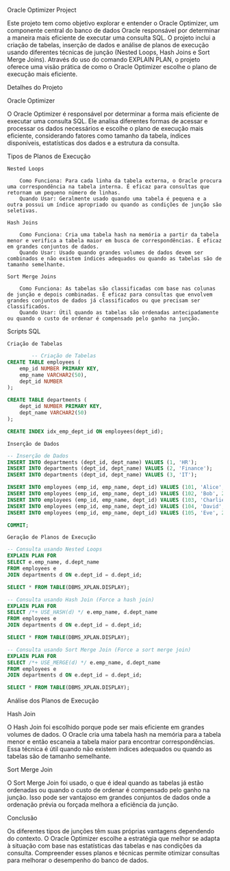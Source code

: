 Oracle Optimizer Project

Este projeto tem como objetivo explorar e entender o Oracle Optimizer, um componente central do banco de dados Oracle responsável por determinar a maneira mais eficiente de executar uma consulta SQL. O projeto inclui a criação de tabelas, inserção de dados e análise de planos de execução usando diferentes técnicas de junção (Nested Loops, Hash Joins e Sort Merge Joins). Através do uso do comando EXPLAIN PLAN, o projeto oferece uma visão prática de como o Oracle Optimizer escolhe o plano de execução mais eficiente.

Detalhes do Projeto

Oracle Optimizer

O Oracle Optimizer é responsável por determinar a forma mais eficiente de executar uma consulta SQL. Ele analisa diferentes formas de acessar e processar os dados necessários e escolhe o plano de execução mais eficiente, considerando fatores como tamanho da tabela, índices disponíveis, estatísticas dos dados e a estrutura da consulta.

Tipos de Planos de Execução

    Nested Loops

        Como Funciona: Para cada linha da tabela externa, o Oracle procura uma correspondência na tabela interna. É eficaz para consultas que retornam um pequeno número de linhas.
        Quando Usar: Geralmente usado quando uma tabela é pequena e a outra possui um índice apropriado ou quando as condições de junção são seletivas.

    Hash Joins

        Como Funciona: Cria uma tabela hash na memória a partir da tabela menor e verifica a tabela maior em busca de correspondências. É eficaz em grandes conjuntos de dados.
        Quando Usar: Usado quando grandes volumes de dados devem ser combinados e não existem índices adequados ou quando as tabelas são de tamanho semelhante.
    
    Sort Merge Joins

        Como Funciona: As tabelas são classificadas com base nas colunas de junção e depois combinadas. É eficaz para consultas que envolvem grandes conjuntos de dados já classificados ou que precisam ser classificados.
        Quando Usar: Útil quando as tabelas são ordenadas antecipadamente ou quando o custo de ordenar é compensado pelo ganho na junção.

Scripts SQL

    Criação de Tabelas

```sql
        -- Criação de Tabelas
CREATE TABLE employees (
    emp_id NUMBER PRIMARY KEY,
    emp_name VARCHAR2(50),
    dept_id NUMBER
);

CREATE TABLE departments (
    dept_id NUMBER PRIMARY KEY,
    dept_name VARCHAR2(50)
);

CREATE INDEX idx_emp_dept_id ON employees(dept_id);
```

    Inserção de Dados

```sql
-- Inserção de Dados
INSERT INTO departments (dept_id, dept_name) VALUES (1, 'HR');
INSERT INTO departments (dept_id, dept_name) VALUES (2, 'Finance');
INSERT INTO departments (dept_id, dept_name) VALUES (3, 'IT');

INSERT INTO employees (emp_id, emp_name, dept_id) VALUES (101, 'Alice', 1);
INSERT INTO employees (emp_id, emp_name, dept_id) VALUES (102, 'Bob', 2);
INSERT INTO employees (emp_id, emp_name, dept_id) VALUES (103, 'Charlie', 3);
INSERT INTO employees (emp_id, emp_name, dept_id) VALUES (104, 'David', 1);
INSERT INTO employees (emp_id, emp_name, dept_id) VALUES (105, 'Eve', 2);

COMMIT;
```

    Geração de Planos de Execução

```sql
-- Consulta usando Nested Loops
EXPLAIN PLAN FOR
SELECT e.emp_name, d.dept_name
FROM employees e
JOIN departments d ON e.dept_id = d.dept_id;

SELECT * FROM TABLE(DBMS_XPLAN.DISPLAY);

-- Consulta usando Hash Join (Force a hash join)
EXPLAIN PLAN FOR
SELECT /*+ USE_HASH(d) */ e.emp_name, d.dept_name
FROM employees e
JOIN departments d ON e.dept_id = d.dept_id;

SELECT * FROM TABLE(DBMS_XPLAN.DISPLAY);

-- Consulta usando Sort Merge Join (Force a sort merge join)
EXPLAIN PLAN FOR
SELECT /*+ USE_MERGE(d) */ e.emp_name, d.dept_name
FROM employees e
JOIN departments d ON e.dept_id = d.dept_id;

SELECT * FROM TABLE(DBMS_XPLAN.DISPLAY);
```

Análise dos Planos de Execução

Hash Join

O Hash Join foi escolhido porque pode ser mais eficiente em grandes volumes de dados. O Oracle cria uma tabela hash na memória para a tabela menor e então escaneia a tabela maior para encontrar correspondências. Essa técnica é útil quando não existem índices adequados ou quando as tabelas são de tamanho semelhante.

Sort Merge Join

O Sort Merge Join foi usado, o que é ideal quando as tabelas já estão ordenadas ou quando o custo de ordenar é compensado pelo ganho na junção. Isso pode ser vantajoso em grandes conjuntos de dados onde a ordenação prévia ou forçada melhora a eficiência da junção.

Conclusão

Os diferentes tipos de junções têm suas próprias vantagens dependendo do contexto. O Oracle Optimizer escolhe a estratégia que melhor se adapta à situação com base nas estatísticas das tabelas e nas condições da consulta. Compreender esses planos e técnicas permite otimizar consultas para melhorar o desempenho do banco de dados.
